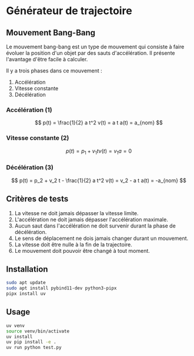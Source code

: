 # Générateur de trajectoire

## Mouvement Bang-Bang

Le mouvement bang-bang est un type de mouvement qui consiste à faire évoluer la position d'un objet par des sauts d'accélération. Il présente l'avantage d'être facile à calculer.

Il y a trois phases dans ce mouvement :

1. Accélération
2. Vitesse constante
3. Décélération

### Accélération (1)

$$
p(t) = \frac{1}{2} a t^2
v(t) = a t
a(t) = a_{nom}
$$

### Vitesse constante (2)

$$
p(t) = p_1 + v_1 t
v(t) = v_1
a = 0
$$

### Décélération (3)

$$
p(t) = p_2 + v_2 t - \frac{1}{2} a t^2
v(t) = v_2 - a t
a(t) = -a_{nom}
$$

## Critères de tests

1. La vitesse ne doit jamais dépasser la vitesse limite.
2. L'accélération ne doit jamais dépasser l'accélération maximale.
3. Aucun saut dans l'accélération ne doit survenir durant la phase de décélération.
4. Le sens de déplacement ne dois jamais changer durant un mouvement.
5. La vitesse doit être nulle à la fin de la trajectoire.
6. Le mouvement doit pouvoir être changé à tout moment.

## Installation

```bash
sudo apt update
sudo apt install pybind11-dev python3-pipx
pipx install uv
```

## Usage

```bash
uv venv
source venv/bin/activate
uv install
uv pip install -e .
uv run python test.py
```
